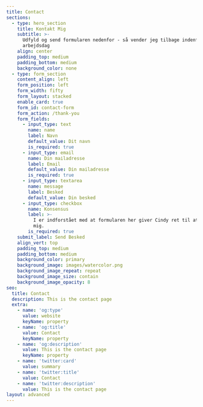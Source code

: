 ```yaml
---
title: Contact
sections:
  - type: hero_section
    title: Kontakt Mig
    subtitle: >-
      Udfyld og send formularen nedenfor - så vender jeg tilbage indenfor 1
      arbejdsdag
    align: center
    padding_top: medium
    padding_bottom: medium
    background_color: none
  - type: form_section
    content_align: left
    form_position: left
    form_width: fifty
    form_layout: stacked
    enable_card: true
    form_id: contact-form
    form_action: /thank-you
    form_fields:
      - input_type: text
        name: name
        label: Navn
        default_value: Dit navn
        is_required: true
      - input_type: email
        name: Din mailadresse
        label: Email
        default_value: Din mailadresse
        is_required: true
      - input_type: textarea
        name: message
        label: Besked
        default_value: Din besked
      - input_type: checkbox
        name: Konsensus
        label: >-
          I er indforstået med at formularen her giver Cindy ret til at kontakte
          mig.
        is_required: true
    submit_label: Send Besked
    align_vert: top
    padding_top: medium
    padding_bottom: medium
    background_color: primary
    background_image: images/watercolor.png
    background_image_repeat: repeat
    background_image_size: contain
    background_image_opacity: 8
seo:
  title: Contact
  description: This is the contact page
  extra:
    - name: 'og:type'
      value: website
      keyName: property
    - name: 'og:title'
      value: Contact
      keyName: property
    - name: 'og:description'
      value: This is the contact page
      keyName: property
    - name: 'twitter:card'
      value: summary
    - name: 'twitter:title'
      value: Contact
    - name: 'twitter:description'
      value: This is the contact page
layout: advanced
---
```

